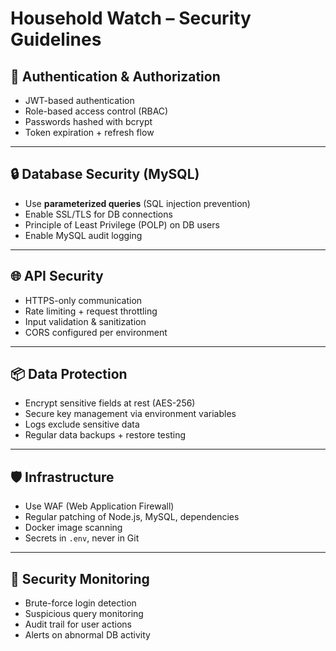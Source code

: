# Household Watch – Security Guidelines

## 🔐 Authentication & Authorization
- JWT-based authentication
- Role-based access control (RBAC)
- Passwords hashed with bcrypt
- Token expiration + refresh flow

---

## 🔒 Database Security (MySQL)
- Use **parameterized queries** (SQL injection prevention)
- Enable SSL/TLS for DB connections
- Principle of Least Privilege (POLP) on DB users
- Enable MySQL audit logging

---

## 🌐 API Security
- HTTPS-only communication
- Rate limiting + request throttling
- Input validation & sanitization
- CORS configured per environment

---

## 📦 Data Protection
- Encrypt sensitive fields at rest (AES-256)
- Secure key management via environment variables
- Logs exclude sensitive data
- Regular data backups + restore testing

---

## 🛡️ Infrastructure
- Use WAF (Web Application Firewall)
- Regular patching of Node.js, MySQL, dependencies
- Docker image scanning
- Secrets in `.env`, never in Git

---

## 🚨 Security Monitoring
- Brute-force login detection
- Suspicious query monitoring
- Audit trail for user actions
- Alerts on abnormal DB activity
